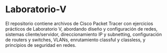 # Laboratorio-V
El repositorio contiene archivos de Cisco Packet Tracer con ejercicios prácticos de Laboratorio V, abordando diseño y configuración de redes, sistemas cliente/servidor, direccionamiento IP y subnetting, configuración de routers y switches, VLANs, enrutamiento classful y classless, y principios de seguridad en redes.

